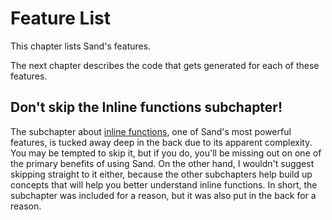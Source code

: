 # Feature List

This chapter lists Sand's features.

The next chapter describes the code that gets generated for each of these features.

## Don't skip the Inline functions subchapter!

The subchapter about [inline functions](./inline_funcs.md), one of Sand's most powerful features, is tucked away deep in the back due to its apparent complexity.
You may be tempted to skip it, but if you do, you'll be missing out on one of the primary benefits of using Sand.
On the other hand, I wouldn't suggest skipping straight to it either, because the other subchapters help build up concepts that will help you better understand inline functions.
In short, the subchapter was included for a reason, but it was also put in the back for a reason.
